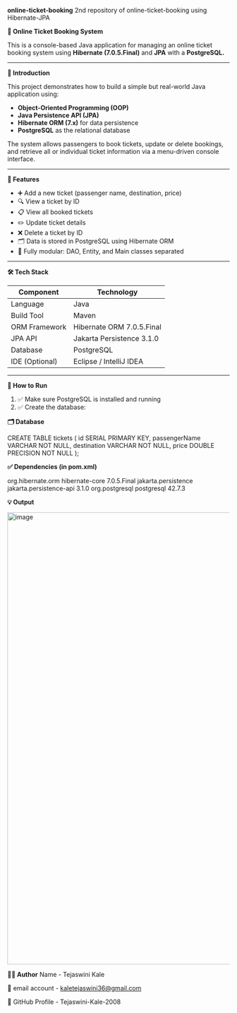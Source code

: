  **online-ticket-booking**
 2nd repository of online-ticket-booking using Hibernate-JPA
 
 **🎫 Online Ticket Booking System**

This is a console-based Java application for managing an online ticket booking system using **Hibernate (7.0.5.Final)** and **JPA** with a **PostgreSQL.**

---

 **📘 Introduction**

This project demonstrates how to build a simple but real-world Java application using:
- **Object-Oriented Programming (OOP)**
- **Java Persistence API (JPA)**
- **Hibernate ORM (7.x)** for data persistence
- **PostgreSQL** as the relational database

The system allows passengers to book tickets, update or delete bookings, and retrieve all or individual 
ticket information via a menu-driven console interface.

---

**🚀 Features**

- ➕ Add a new ticket (passenger name, destination, price)
- 🔍 View a ticket by ID
- 📋 View all booked tickets
- ✏️ Update ticket details
- ❌ Delete a ticket by ID
- 🗂️ Data is stored in PostgreSQL using Hibernate ORM
- 🧩 Fully modular: DAO, Entity, and Main classes separated

---

 **🛠 Tech Stack**

| Component      | Technology                   |
|----------------|------------------------------|
| Language       | Java                         |
| Build Tool     | Maven                        |
| ORM Framework  | Hibernate ORM 7.0.5.Final    |
| JPA API        | Jakarta Persistence 3.1.0    |
| Database       | PostgreSQL                   |
| IDE (Optional) | Eclipse / IntelliJ IDEA      |

---

**🧾 How to Run**

1. ✅ Make sure PostgreSQL is installed and running
2. ✅ Create the database:

**🗂️ Database**

  CREATE TABLE tickets (
    id SERIAL PRIMARY KEY,
    passengerName VARCHAR NOT NULL,
    destination VARCHAR NOT NULL,
    price DOUBLE PRECISION NOT NULL
);

**✅ Dependencies (in pom.xml)**

<dependency>
    <groupId>org.hibernate.orm</groupId>
    <artifactId>hibernate-core</artifactId>
    <version>7.0.5.Final</version>
</dependency>

<dependency>
    <groupId>jakarta.persistence</groupId>
    <artifactId>jakarta.persistence-api</artifactId>
    <version>3.1.0</version>
</dependency>

<dependency>
    <groupId>org.postgresql</groupId>
    <artifactId>postgresql</artifactId>
    <version>42.7.3</version>
</dependency>

**💡 Output**

<img width="1024" height="1024" alt="image" src="https://github.com/user-attachments/assets/e030a8c2-b858-400d-8eaa-f0a439d6365f" />

**👩‍💻 Author**
Name - Tejaswini Kale

📧 email account - kaletejaswini36@gmail.com

🔗 GitHub Profile - Tejaswini-Kale-2008

